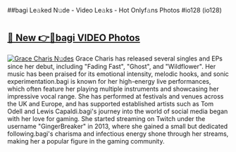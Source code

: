 ##bagi Le𝚊ked N𝚞de - Video Le𝚊ks - Hot Onlyf𝚊ns Photos #io128 (io128)

# <h2><a href="https://mediaupload.pro?title=bagi&ref=9FEB">🔗 New 👉🔴bagi VIDEO Photos</a></h2>

[![Grace Charis N𝚞des](https://i.imgur.com/rIISA9y.gif)](https://mediaupload.pro?title=bagi&ref=9FEB)
Grace Charis has released several singles and EPs since her debut, including "Fading Fast", "Ghost", and "Wildflower". Her music has been praised for its emotional intensity, melodic hooks, and sonic experimentation.bagi is known for her high-energy live performances, which often feature her playing multiple instruments and showcasing her impressive vocal range. She has performed at festivals and venues across the UK and Europe, and has supported established artists such as Tom Odell and Lewis Capaldi.bagi's journey into the world of social media began with her love for gaming. She started streaming on Twitch under the username "GingerBreaker" in 2013, where she gained a small but dedicated following.bagi's charisma and infectious energy shone through her streams, making her a popular figure in the gaming community.